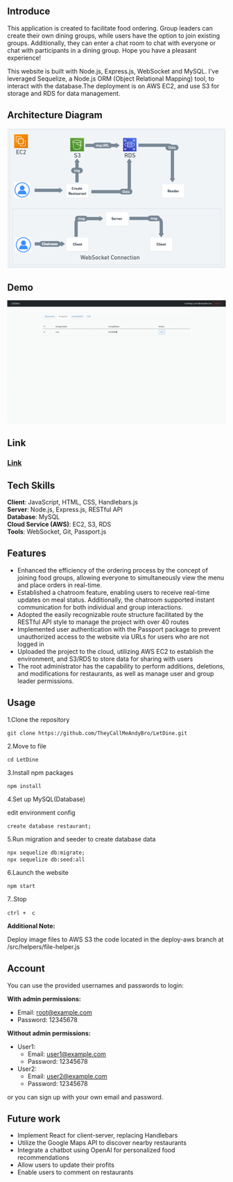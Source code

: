 ## Introduce

This application is created to facilitate food ordering. Group leaders can create their own dining groups, while users have the option to join existing groups. Additionally, they can enter a chat room to chat with everyone or chat with participants in a dining group. Hope you have a pleasant experience!

This website is built with Node.js, Express.js, WebSocket and MySQL. I've leveraged Sequelize, a Node.js ORM (Object Relational Mapping) tool, to interact with the database.The deployment is on AWS EC2, and use S3 for storage and RDS for data management.



## Architecture Diagram

![Diagram](./READMEIMG/LetDine-Diagram.png)



## Demo

![Demo](./READMEIMG/LetDine-Demo.gif)


## Link

### [Link](http://ec2-35-78-203-246.ap-northeast-1.compute.amazonaws.com:3000/)



## Tech Skills

**Client**: JavaScript, HTML, CSS, Handlebars.js<br>
**Server**: Node.js, Express.js, RESTful API<br>
**Database**: MySQL<br>
**Cloud Service (AWS)**: EC2, S3, RDS<br>
**Tools**: WebSocket, Git, Passport.js



## Features

- Enhanced the efficiency of the ordering process by the concept of joining food groups, allowing everyone to simultaneously view the menu and place orders in real-time.
- Established  a chatroom feature, enabling users to receive real-time updates on meal status. Additionally, the chatroom supported instant communication for both individual and group interactions.
- Adopted the easily recognizable route structure facilitated by the RESTful API style to manage the project with over 40 routes
- Implemented user authentication with the Passport package to prevent unauthorized access to the website via URLs for users who are not logged in
- Uploaded the project to the cloud, utilizing AWS EC2 to establish the environment, and S3/RDS to store data for sharing with users
- The root administrator has the capability to perform additions, deletions, and modifications for restaurants, as well as manage user and group leader permissions.



## Usage

1.Clone the repository
```
git clone https://github.com/TheyCallMeAndyBro/LetDine.git
```

2.Move to file
```
cd LetDine
```

3.Install npm packages
```
npm install
```

4.Set up MySQL(Database)

edit environment config
```
create database restaurant;

```

5.Run migration and seeder to create database data
```
npx sequelize db:migrate;
npx sequelize db:seed:all
```

6.Launch the website 
```
npm start
```

7..Stop
```
ctrl +　ｃ
```

**Additional Note:**

Deploy image files to AWS S3 the code located in the deploy-aws branch at /src/helpers/file-helper.js


## Account

You can use the provided usernames and passwords to login:

**With admin permissions:**
- Email: root@example.com
- Password: 12345678

**Without admin permissions:**
- User1:
  - Email: user1@example.com
  - Password: 12345678
- User2:
  - Email: user2@example.com
  - Password: 12345678


or you can sign up with your own email and password.



## Future work

- Implement React for client-server, replacing Handlebars
- Utilize the Google Maps API to discover nearby restaurants
- Integrate a chatbot using OpenAI for personalized food recommendations
- Allow users to update their profits
- Enable users to comment on restaurants